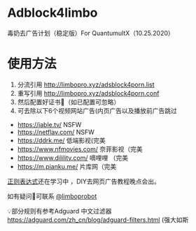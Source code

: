 # Adblock4limbo
毒奶去广告计划（稳定版）For QuantumultX（10.25.2020）

# 使用方法

1. 分流引用 http://limbopro.xyz/adsblock4porn.list 
2. 重写引用 http://limbopro.xyz/adsblock4porn.conf
3. 然后配置好证书📄（如已配置可忽略）
4. 可去除以下6个视频网站广告(内页广告以及播放前广告跳过


- https://jable.tv/ NSFW
- https://netflav.com/ NSFW
- https://ddrk.me/ 低端影视(完美
- https://www.nfmovies.com/ 奈菲影视（完美
- https://www.dililitv.com/ 嘀哩哩 （完美
- https://m.pianku.me/ 片库网（完美

[正则表达式](https://www.google.com/search?q=%E6%AD%A3%E5%88%99%E8%A1%A8%E8%BE%BE%E5%BC%8F&oq=%E6%AD%A3%E5%88%99%E8%A1%A8%E8%BE%BE%E5%BC%8F)还在学习中 ，DIY去网页广告教程晚点会出。

如有疑问🤔可联系  [@limboprobot](https://t.me/limboprobot)

💡部分规则有参考Adguard 中文过滤器 https://adguard.com/zh_cn/blog/adguard-filters.html (强大如斯

